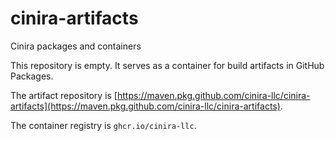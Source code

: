 # cinira-artifacts
Cinira packages and containers

This repository is empty. It serves as a container for build artifacts in GitHub Packages.

The artifact repository is [https://maven.pkg.github.com/cinira-llc/cinira-artifacts](https://maven.pkg.github.com/cinira-llc/cinira-artifacts).

The container registry is `ghcr.io/cinira-llc`.
